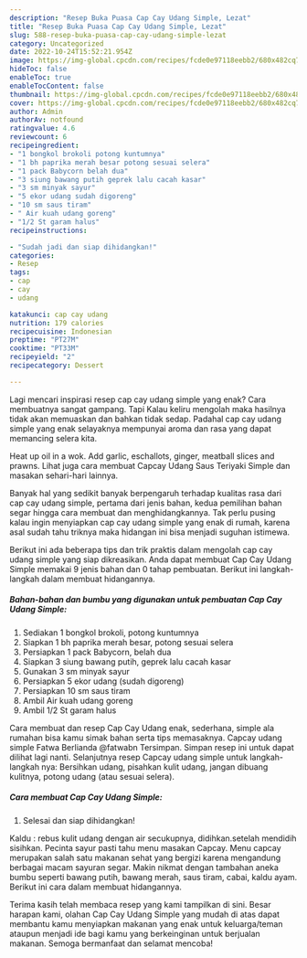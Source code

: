 ```yaml
---
description: "Resep Buka Puasa Cap Cay Udang Simple, Lezat"
title: "Resep Buka Puasa Cap Cay Udang Simple, Lezat"
slug: 588-resep-buka-puasa-cap-cay-udang-simple-lezat
category: Uncategorized
date: 2022-10-24T15:52:21.954Z
image: https://img-global.cpcdn.com/recipes/fcde0e97118eebb2/680x482cq70/cap-cay-udang-simple-foto-resep-utama.jpg
hideToc: false
enableToc: true
enableTocContent: false
thumbnail: https://img-global.cpcdn.com/recipes/fcde0e97118eebb2/680x482cq70/cap-cay-udang-simple-foto-resep-utama.jpg
cover: https://img-global.cpcdn.com/recipes/fcde0e97118eebb2/680x482cq70/cap-cay-udang-simple-foto-resep-utama.jpg
author: Admin
authorAv: notfound
ratingvalue: 4.6
reviewcount: 6
recipeingredient:
- "1 bongkol brokoli potong kuntumnya"
- "1 bh paprika merah besar potong sesuai selera"
- "1 pack Babycorn belah dua"
- "3 siung bawang putih geprek lalu cacah kasar"
- "3 sm minyak sayur"
- "5 ekor udang sudah digoreng"
- "10 sm saus tiram"
- " Air kuah udang goreng"
- "1/2 St garam halus"
recipeinstructions:

- "Sudah jadi dan siap dihidangkan!"
categories:
- Resep
tags:
- cap
- cay
- udang

katakunci: cap cay udang 
nutrition: 179 calories
recipecuisine: Indonesian
preptime: "PT27M"
cooktime: "PT33M"
recipeyield: "2"
recipecategory: Dessert

---
```



Lagi mencari inspirasi resep cap cay udang simple yang enak? Cara membuatnya sangat gampang. Tapi Kalau keliru mengolah maka hasilnya tidak akan memuaskan dan bahkan tidak sedap. Padahal cap cay udang simple yang enak selayaknya mempunyai aroma dan rasa yang dapat memancing selera kita.


Heat up oil in a wok. Add garlic, eschallots, ginger, meatball slices and prawns. Lihat juga cara membuat Capcay Udang Saus Teriyaki Simple dan masakan sehari-hari lainnya.

Banyak hal yang sedikit banyak berpengaruh terhadap kualitas rasa dari cap cay udang simple, pertama dari jenis bahan, kedua pemilihan bahan segar hingga cara membuat dan menghidangkannya. Tak perlu pusing kalau ingin menyiapkan cap cay udang simple yang enak di rumah, karena asal sudah tahu triknya maka hidangan ini bisa menjadi suguhan istimewa.


Berikut ini ada beberapa tips dan trik praktis dalam mengolah cap cay udang simple yang siap dikreasikan. Anda dapat membuat Cap Cay Udang Simple memakai 9 jenis bahan dan 0 tahap pembuatan. Berikut ini langkah-langkah dalam membuat hidangannya.

<!--inarticleads1-->

##### Bahan-bahan dan bumbu yang digunakan untuk pembuatan Cap Cay Udang Simple:

1. Sediakan 1 bongkol brokoli, potong kuntumnya
1. Siapkan 1 bh paprika merah besar, potong sesuai selera
1. Persiapkan 1 pack Babycorn, belah dua
1. Siapkan 3 siung bawang putih, geprek lalu cacah kasar
1. Gunakan 3 sm minyak sayur
1. Persiapkan 5 ekor udang (sudah digoreng)
1. Persiapkan 10 sm saus tiram
1. Ambil  Air kuah udang goreng
1. Ambil 1/2 St garam halus


Cara membuat dan resep Cap Cay Udang enak, sederhana, simple ala rumahan bisa kamu simak bahan serta tips memasaknya. Capcay udang simple Fatwa Berlianda @fatwabn Tersimpan. Simpan resep ini untuk dapat dilihat lagi nanti. Selanjutnya resep Capcay udang simple untuk langkah-langkah nya: Bersihkan udang, pisahkan kulit udang, jangan dibuang kulitnya, potong udang (atau sesuai selera). 

<!--inarticleads2-->

##### Cara membuat Cap Cay Udang Simple:


1. Selesai dan siap dihidangkan!

Kaldu : rebus kulit udang dengan air secukupnya, didihkan.setelah mendidih sisihkan. Pecinta sayur pasti tahu menu masakan Capcay. Menu capcay merupakan salah satu makanan sehat yang bergizi karena mengandung berbagai macam sayuran segar. Makin nikmat dengan tambahan aneka bumbu seperti bawang putih, bawang merah, saus tiram, cabai, kaldu ayam. Berikut ini cara dalam membuat hidangannya. 

Terima kasih telah membaca resep yang kami tampilkan di sini. Besar harapan kami, olahan Cap Cay Udang Simple yang mudah di atas dapat membantu kamu menyiapkan makanan yang enak untuk keluarga/teman ataupun menjadi ide bagi kamu yang berkeinginan untuk berjualan makanan. Semoga bermanfaat dan selamat mencoba!
